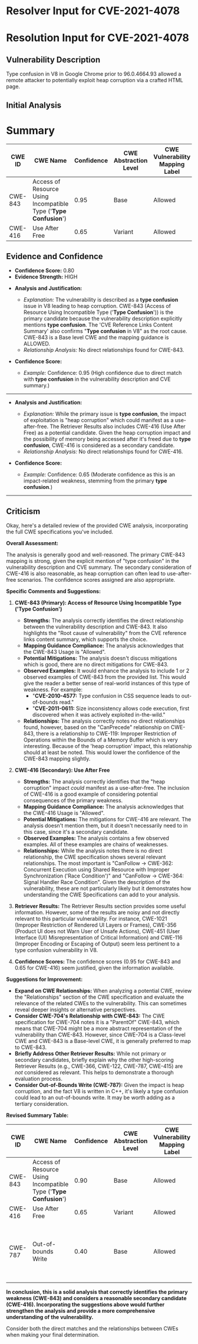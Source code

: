 # Resolver Input for CVE-2021-4078

# Resolution Input for CVE-2021-4078

## Vulnerability Description
Type confusion in V8 in Google Chrome prior to 96.0.4664.93 allowed a remote attacker to potentially exploit heap corruption via a crafted HTML page.

## Initial Analysis
# Summary
| CWE ID | CWE Name | Confidence | CWE Abstraction Level | CWE Vulnerability Mapping Label | CWE-Vulnerability Mapping Notes |
|---|---|---|---|---|---|
| CWE-843 | Access of Resource Using Incompatible Type ('**Type Confusion**') | 0.95 | Base | Allowed | Primary CWE |
| CWE-416 | Use After Free | 0.65 | Variant | Allowed | Secondary Candidate |

## Evidence and Confidence

*   **Confidence Score:** 0.80
*   **Evidence Strength:** HIGH

- **Analysis and Justification:**  
  - *Explanation:* The vulnerability is described as a **type confusion** issue in V8 leading to heap corruption. CWE-843 (Access of Resource Using Incompatible Type ('**Type Confusion**')) is the primary candidate because the vulnerability description explicitly mentions **type confusion**. The 'CVE Reference Links Content Summary' also confirms "**Type confusion** in V8" as the root cause. CWE-843 is a Base level CWE and the mapping guidance is ALLOWED.
  - *Relationship Analysis:* No direct relationships found for CWE-843.

- **Confidence Score:**  
  - *Example:* Confidence: 0.95 (High confidence due to direct match with **type confusion** in the vulnerability description and CVE summary.)

---

- **Analysis and Justification:**  
  - *Explanation:* While the primary issue is **type confusion**, the impact of exploitation is "heap corruption" which could manifest as a use-after-free. The Retriever Results also includes CWE-416 (Use After Free) as a potential candidate. Given the heap corruption impact and the possibility of memory being accessed after it's freed due to **type confusion**, CWE-416 is considered as a secondary candidate.
  - *Relationship Analysis:* No direct relationships found for CWE-416.

- **Confidence Score:**  
  - *Example:* Confidence: 0.65 (Moderate confidence as this is an impact-related weakness, stemming from the primary **type confusion**.)

---

## Criticism
Okay, here's a detailed review of the provided CWE analysis, incorporating the full CWE specifications you've included.

**Overall Assessment:**

The analysis is generally good and well-reasoned. The primary CWE-843 mapping is strong, given the explicit mention of "type confusion" in the vulnerability description and CVE summary. The secondary consideration of CWE-416 is also reasonable, as heap corruption can often lead to use-after-free scenarios. The confidence scores assigned are also appropriate.

**Specific Comments and Suggestions:**

1.  **CWE-843 (Primary): Access of Resource Using Incompatible Type ('Type Confusion')**

    *   **Strengths:** The analysis correctly identifies the direct relationship between the vulnerability description and CWE-843. It also highlights the "Root cause of vulnerability" from the CVE reference links content summary, which supports the choice.
    *   **Mapping Guidance Compliance:** The analysis acknowledges that the CWE-843 Usage is "Allowed".
    *   **Potential Mitigations:** The analysis doesn't discuss mitigations which is good, there are no direct mitigations for CWE-843.
    *   **Observed Examples:** It would enhance the analysis to include 1 or 2 observed examples of CWE-843 from the provided list. This would give the reader a better sense of real-world instances of this type of weakness.  For example:
        *   "**CVE-2010-4577:** Type confusion in CSS sequence leads to out-of-bounds read."
        *   "**CVE-2011-0611:** Size inconsistency allows code execution, first discovered when it was actively exploited in-the-wild."
    *   **Relationships:** The analysis correctly notes no direct relationships found, however, based on the "CanPrecede" relationship on CWE-843, there is a relationship to CWE-119: Improper Restriction of Operations within the Bounds of a Memory Buffer which is very interesting. Because of the 'heap corruption' impact, this relationship should at least be noted. This would lower the confidence of the CWE-843 mapping slightly.

2.  **CWE-416 (Secondary): Use After Free**

    *   **Strengths:** The analysis correctly identifies that the "heap corruption" impact *could* manifest as a use-after-free. The inclusion of CWE-416 is a good example of considering potential consequences of the primary weakness.
    *   **Mapping Guidance Compliance:** The analysis acknowledges that the CWE-416 Usage is "Allowed".
    *   **Potential Mitigations:** The mitigations for CWE-416 are relevant. The analysis doesn't mention them, but it doesn't necessarily need to in this case, since it's a secondary candidate.
    *   **Observed Examples:** The analysis contains a few observed examples. All of these examples are chains of weaknesses.
    *   **Relationships:** While the analysis notes there is no direct relationship, the CWE specification shows several relevant relationships. The most important is "CanFollow -> CWE-362: Concurrent Execution using Shared Resource with Improper Synchronization ('Race Condition')" and "CanFollow -> CWE-364: Signal Handler Race Condition". Given the description of the vulnerability, these are not particularly likely but it demonstrates how understanding the CWE Specifications can add to your analysis.

3.  **Retriever Results:** The Retriever Results section provides some useful information. However, some of the results are noisy and not directly relevant to this particular vulnerability. For instance, CWE-1021 (Improper Restriction of Rendered UI Layers or Frames), CWE-356 (Product UI does not Warn User of Unsafe Actions), CWE-451 (User Interface (UI) Misrepresentation of Critical Information) and CWE-116 (Improper Encoding or Escaping of Output) seem less pertinent to a type confusion vulnerability in V8.

4.  **Confidence Scores:** The confidence scores (0.95 for CWE-843 and 0.65 for CWE-416) seem justified, given the information available.

**Suggestions for Improvement:**

*   **Expand on CWE Relationships:** When analyzing a potential CWE, review the "Relationships" section of the CWE specification and evaluate the relevance of the related CWEs to the vulnerability. This can sometimes reveal deeper insights or alternative perspectives.
*   **Consider CWE-704's Relationship with CWE-843:** The CWE specification for CWE-704 notes it is a "ParentOf" CWE-843, which means that CWE-704 might be a more abstract representation of the vulnerability than CWE-843. However, since CWE-704 is a Class-level CWE and CWE-843 is a Base-level CWE, it is generally preferred to map to CWE-843.
*   **Briefly Address Other Retriever Results:** While not primary or secondary candidates, briefly explain why the other high-scoring Retriever Results (e.g., CWE-366, CWE-122, CWE-787, CWE-415) are *not* considered as relevant. This helps to demonstrate a thorough evaluation process.
*   **Consider Out-of-Bounds Write (CWE-787):** Given the impact is heap corruption, and the fact V8 is written in C++, it's likely a type confusion could lead to an out-of-bounds write. It may be worth adding as a tertiary consideration.

**Revised Summary Table:**

| CWE ID | CWE Name | Confidence | CWE Abstraction Level | CWE Vulnerability Mapping Label | CWE-Vulnerability Mapping Notes |
|---|---|---|---|---|---|
| CWE-843 | Access of Resource Using Incompatible Type ('**Type Confusion**') | 0.90 | Base | Allowed | Primary CWE. Could possibly lead to CWE-119. |
| CWE-416 | Use After Free | 0.65 | Variant | Allowed | Secondary Candidate |
| CWE-787 | Out-of-bounds Write | 0.40 | Base | Allowed | Tertiary Candidate. Heap corruption may lead to out-of-bounds write. |

**In conclusion, this is a solid analysis that correctly identifies the primary weakness (CWE-843) and considers a reasonable secondary candidate (CWE-416). Incorporating the suggestions above would further strengthen the analysis and provide a more comprehensive understanding of the vulnerability.**

Consider both the direct matches and the relationships between CWEs
when making your final determination.
        